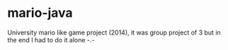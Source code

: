 # mario-java
University mario like game project (2014), it was group project of 3 but in the end I had to do it alone -.-
